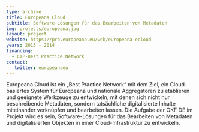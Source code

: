 ```yaml
---
type: archive
title: Europeana Cloud
subtitle: Software-Lösungen für das Bearbeiten von Metadaten
img: projects/europeana.jpg
layout: project
website: https://pro.europeana.eu/web/europeana-ecloud
years: 2013 - 2014
financing:
  - CIP-Best Practice Network
contact:
   twitter: europeanaeu
---
```

Europeana Cloud ist ein „Best Practice Network“ mit dem Ziel, ein Cloud-basiertes System für Europeana und nationale Aggregatoren zu etablieren und geeignete Werkzeuge zu entwickeln,
mit denen sich nicht nur beschreibende Metadaten, sondern tatsächliche digitalisierte Inhalte miteinander verknüpfen und bearbeiten lassen.
Die Aufgabe der OKF DE im Projekt wird es sein, Software-Lösungen für das Bearbeiten von Metadaten und digitalisierten Objekten in einer Cloud-Infrastruktur zu entwickeln.
